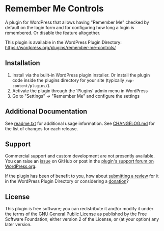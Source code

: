 # Remember Me Controls

A plugin for WordPress that allows having "Remember Me" checked by default on the login form and for configuring how long a login is remembered. Or disable the feature altogether.

This plugin is available in the WordPress Plugin Directory: https://wordpress.org/plugins/remember-me-controls/


## Installation

1. Install via the built-in WordPress plugin installer. Or install the plugin code inside the plugins directory for your site (typically `/wp-content/plugins/`).
2. Activate the plugin through the 'Plugins' admin menu in WordPress
3. Go to "Settings" -> "Remember Me" and configure the settings


## Additional Documentation

See [readme.txt](https://github.com/coffee2code/remember-me-controls/blob/master/readme.txt) for additional usage information. See [CHANGELOG.md](CHANGELOG.md) for the list of changes for each release.


## Support

Commercial support and custom development are not presently available. You can raise an [issue](https://github.com/coffee2code/remember-me-controls/issues) on GitHub or post in the [plugin's support forum on WordPress.org](https://wordpress.org/support/plugin/remember-me-controls/).

If the plugin has been of benefit to you, how about [submitting a review](https://wordpress.org/support/plugin/remember-me-controls/reviews/) for it in the WordPress Plugin Directory or considering a [donation](https://www.paypal.com/cgi-bin/webscr?cmd=_s-xclick&hosted_button_id=6ARCFJ9TX3522)?


## License

This plugin is free software; you can redistribute it and/or modify it under the terms of the [GNU General Public License](http://www.gnu.org/licenses/gpl-2.0.html) as published by the Free Software Foundation; either version 2 of the License, or (at your option) any later version.